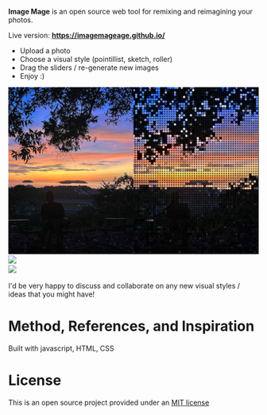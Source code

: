 <b>Image Mage</b> is an open source web tool for remixing and reimagining your photos.

Live version: <b>https://imagemageage.github.io/</b>

* Upload a photo
* Choose a visual style (pointillist, sketch, roller)
* Drag the sliders / re-generate new images 
* Enjoy :)

<img src="images/KKSunsetDuo.png"/><br />
<img src="images/siteOGImage2.png"/><br />
<img src="images/headerAnimationCompress.gif"/><br />

I'd be very happy to discuss and collaborate on any new visual styles / ideas that you might have!

Method, References, and Inspiration
=======

Built with javascript, HTML, CSS

License
=======
This is an open source project provided under an <a href="https://opensource.org/license/MIT">MIT license</a>